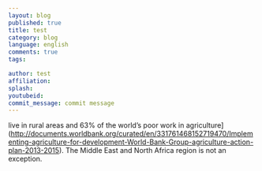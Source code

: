 ```yaml
---
layout: blog
published: true
title: test
category: blog
language: english
comments: true
tags: 

author: test
affiliation: 
splash: 
youtubeid: 
commit_message: commit message
---
```

live in rural areas and 63% of the world’s poor work in agriculture](http://documents.worldbank.org/curated/en/331761468152719470/Implementing-agriculture-for-development-World-Bank-Group-agriculture-action-plan-2013-2015). The Middle East and North Africa region is not an exception.